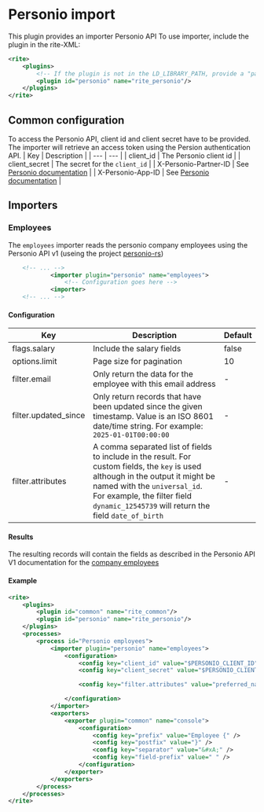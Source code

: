 # Personio import
This plugin provides an importer Personio API
To use importer, include the plugin in the rite-XML:
```xml
<rite>
    <plugins>
        <!-- If the plugin is not in the LD_LIBRARY_PATH, provide a "path" attribute -->
        <plugin id="personio" name="rite_personio"/>
    </plugins>
</rite>
```
## Common configuration
To access the Personio API, client id and client secret have to be provided.
The importer will retrieve an access token using the Persion authentication API.
| Key | Description |
| --- | --- |
| client_id | The Personio client id |
| client_secret | The secret for the `client_id` |
| X-Personio-Partner-ID | See [Personio documentation](https://developer.personio.de/v1.0/reference/include-our-headers-in-your-requests) |
| X-Personio-App-ID | See [Personio documentation](https://developer.personio.de/v1.0/reference/include-our-headers-in-your-requests) |

## Importers
### Employees
The `employees` importer reads the personio company employees using the Personio API v1 (useing the project [personio-rs](https://github.com/CIAO-systems/personio-rs)) 
```xml
    <!-- ... -->
            <importer plugin="personio" name="employees">
                <!-- Configuration goes here -->
            <importer>
    <!-- ... -->
```
#### Configuration
| Key | Description | Default |
| --- | --- | --- |
| flags.salary | Include the salary fields  | false
| options.limit | Page size for pagination  | 10
| filter.email | Only return the data for the employee with this email address | -
| filter.updated_since | Only return records that have been updated since the given timestamp. Value is an ISO 8601 date/time string. For example: `2025-01-01T00:00:00` | -
| filter.attributes | A comma separated list of fields to include in the result. For custom fields, the `key` is used although in the output it might be named with the `universal_id`. For example, the filter field `dynamic_12545739` will return the field `date_of_birth` | -

#### Results
The resulting records will contain the fields as described in the Personio API V1 
documentation for the [company employees](https://developer.personio.de/v1.0/reference/get_company-employees)

#### Example
```xml
<rite>
    <plugins>
        <plugin id="common" name="rite_common"/>
        <plugin id="personio" name="rite_personio"/>
    </plugins>
    <processes>
        <process id="Personio employees">
            <importer plugin="personio" name="employees">
                <configuration>
                    <config key="client_id" value="$PERSONIO_CLIENT_ID" />
                    <config key="client_secret" value="$PERSONIO_CLIENT_SECRET" />

                    <config key="filter.attributes" value="preferred_name,dynamic_12545745,dynamic_12545766,dynamic_12545739" />

                </configuration>
            </importer>
            <exporters>
                <exporter plugin="common" name="console">
                    <configuration>
                        <config key="prefix" value="Employee {" />
                        <config key="postfix" value="}" />
                        <config key="separator" value="&#xA;" />
                        <config key="field-prefix" value=" " />
                    </configuration>
                </exporter>
            </exporters>
        </process>
    </processes>
</rite>
```